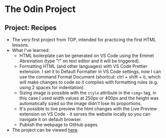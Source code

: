 # The Odin Project
## Project: Recipes
- The very first project from TOP, intended for practicing the first HTML lessons.
- What I've learned:
    - HTML boilerplate can be generated on VS Code using the Emmet Abreviation (type "!" on text editor and it will be triggered).
    - Formatting HTML (and other languages) with VS Code Prettier extension. I set it to Default Formatter in VS Code settings, now I can use the command Format Document (shortcut: ctrl + shift + i), which will make changes to code so it complies with formatting rules (e.g. using 2 spaces for indentation).
    - Sizing image is possible with the `style` attribute in the `<img>` tag, in this case I used width values at 250px or 400px and the height was automatically sized so the image didn't lose its proportions.
    - It's possible to live preview the html changes with the Live Preview extension on VS Code - it serves the website locally so you can navigate it on default browser.
    - Publish the webpage to GitHub pages.
- The project can be viewed [here](https://jpsalviano.github.io/odin-recipes/).

